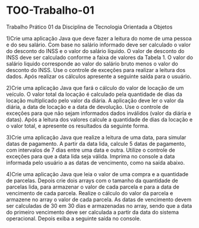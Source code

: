 # TOO-Trabalho-01
Trabalho Prático 01 da Disciplina de Tecnologia Orientada a Objetos


1)Crie uma aplicação Java que deve fazer a leitura do nome de uma pessoa e do
seu salário. Com base no salário informado deve ser calculado o valor do
desconto do INSS e o valor do salário líquido. O valor de desconto do INSS
deve ser calculado conforme a faixa de valores da Tabela 1. O valor do salário
liquido corresponde ao valor do salário bruto menos o valor do desconto do
INSS. Use o controle de exceções para realizar a leitura dos dados. Após realizar
os cálculos apresente a seguinte saída para o usuário.

2)Crie uma aplicação Java que fará o cálculo do valor de locação de um veículo. O
valor total da locação é calculado pela quantidade de dias da locação
multiplicado pelo valor da diária. A aplicação deve ler o valor da diária, a data
de locação e a data de devolução. Use o controle de exceções para que não sejam
informados dados inválidos (valor da diária e datas). Após a leitura dos valores
calcule a quantidade de dias da locação e o valor total, e apresente os resultados
da seguinte forma.

3)Crie uma aplicação Java que realize a leitura de uma data, para simular datas de
pagamento. A partir da data lida, calcule 5 datas de pagamento, com intervalos
de 7 dias entre uma data e outra. Utilize o controle de exceções para que a data
lida seja válida. Imprima no console a data informada pelo usuário a as datas de
vencimento, como na saída abaixo.

4)Crie uma aplicação Java que leia o valor de uma compra e a quantidade de
parcelas. Depois crie dois arrays com o tamanho da quantidade de parcelas lida,
para armazenar o valor de cada parcela e para a data de vencimento de cada
parcela. Realize o cálculo do valor da parcela e armazene no array o valor de
cada parcela. As datas de vencimento devem ser calculadas de 30 em 30 dias e
armazenadas no array, sendo que a data do primeiro vencimento deve ser
calculada a partir da data do sistema operacional. Depois exiba a seguinte saída
no console.
